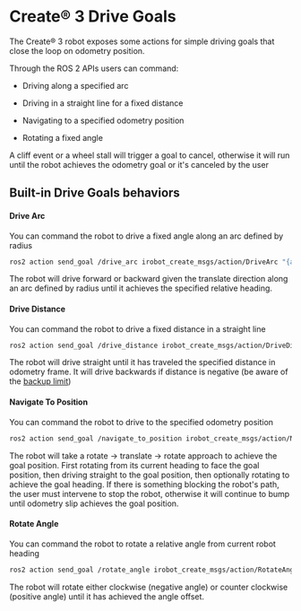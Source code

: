 # Create® 3 Drive Goals

The Create® 3 robot exposes some actions for simple driving goals that close the loop on odometry position.

Through the ROS 2 APIs users can command:

 * Driving along a specified arc

 * Driving in a straight line for a fixed distance

 * Navigating to a specified odometry position

 * Rotating a fixed angle

A cliff event or a wheel stall will trigger a goal to cancel,
otherwise it will run until the robot achieves the odometry goal or it's canceled by the user

## Built-in Drive Goals behaviors

#### Drive Arc

You can command the robot to drive a fixed angle along an arc defined by radius

```bash
ros2 action send_goal /drive_arc irobot_create_msgs/action/DriveArc "{angle: 1.57,radius: 0.3,translate_direction: 1,max_translation_speed: 0.3}"
```

The robot will drive forward or backward given the translate direction along an arc defined by radius until it achieves the specified relative heading.

#### Drive Distance

You can command the robot to drive a fixed distance in a straight line

```bash
ros2 action send_goal /drive_distance irobot_create_msgs/action/DriveDistance "{distance: 0.5,max_translation_speed: 0.15}"
```

The robot will drive straight until it has traveled the specified distance in odometry frame.  It will drive backwards if distance is negative (be aware of the [backup limit](safety.md))

#### Navigate To Position

You can command the robot to drive to the specified odometry position

```bash
ros2 action send_goal /navigate_to_position irobot_create_msgs/action/NavigateToPosition "{achieve_goal_heading: true,goal_pose:{pose:{position:{x: 1,y: 0.2,z: 0.0}, orientation:{x: 0.0,y: 0.0, z: 0.0, w: 1.0}}}}"
```

The robot will take a rotate -> translate -> rotate approach to achieve the goal position.
First rotating from its current heading to face the goal position, then driving straight to the goal position,
then optionally rotating to achieve the goal heading.  If there is something blocking the robot's path,
the user must intervene to stop the robot, otherwise it will continue to bump until odometry slip achieves the goal position.

#### Rotate Angle

You can command the robot to rotate a relative angle from current robot heading

```bash
ros2 action send_goal /rotate_angle irobot_create_msgs/action/RotateAngle "{angle: 1.57,max_rotation_speed: 0.5}"
```

The robot will rotate either clockwise (negative angle) or counter clockwise (positive angle) until it has achieved the angle offset.

